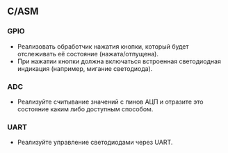 ## C/ASM

### GPIO 
- Реализовать обработчик нажатия кнопки, который будет отслеживать её состояние (нажата/отпущена).
- При нажатии кнопки должна включаться встроенная светодиодная индикация (например, мигание светодиода).
### ADC 
- Реализуйте считывание значений с пинов АЦП и отразите это состояние каким либо доступным способом.
### UART
- Реализуйте управление светодиодами через UART.